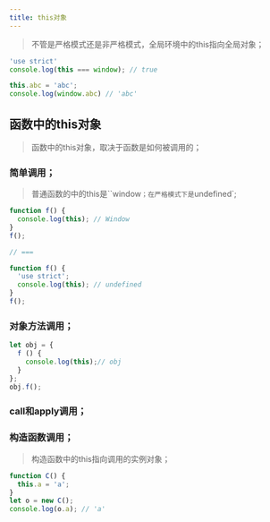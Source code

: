 ```yaml
---
title: this对象
---
```


> 不管是严格模式还是非严格模式，全局环境中的this指向全局对象；

```javascript
'use strict'
console.log(this === window); // true

this.abc = 'abc';
console.log(window.abc) // 'abc'
```

## 函数中的this对象

> 函数中的this对象，取决于函数是如何被调用的；

### 简单调用；

> 普通函数的中的this是``window`；在严格模式下是`undefined`;

```javascript
function f() {
  console.log(this); // Window
}
f();

// ===

function f() {
  'use strict';
  console.log(this); // undefined
}
f();
```

### 对象方法调用；

```javascript
let obj = {
  f () {
    console.log(this);// obj
  }
};
obj.f();
```

### call和apply调用；

### 构造函数调用；

> 构造函数中的this指向调用的实例对象；

```javascript
function C() {
  this.a = 'a';
}
let o = new C();
console.log(o.a); // 'a'
```

